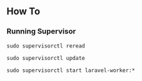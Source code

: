 ## How To

### Running Supervisor
```
sudo supervisorctl reread

sudo supervisorctl update

sudo supervisorctl start laravel-worker:*
```
